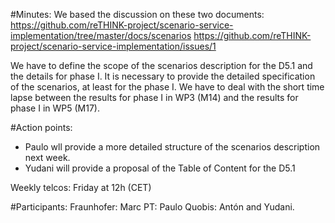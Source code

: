 #Minutes:
We based the discussion on these two documents:
https://github.com/reTHINK-project/scenario-service-implementation/tree/master/docs/scenarios
https://github.com/reTHINK-project/scenario-service-implementation/issues/1

We have to define the scope of the scenarios description for the D5.1 and the details for phase I.
It is necessary to provide the detailed specification of the scenarios, at least for the phase I.
We have to deal with the short time lapse between the results for phase I in WP3 (M14) and the results for phase I in WP5 (M17).

#Action points:
- Paulo wll provide a more detailed structure of the scenarios description next week.
- Yudani will provide a proposal of the Table of Content for the D5.1

Weekly telcos: Friday at 12h (CET)

#Participants:
Fraunhofer: Marc
PT: Paulo
Quobis: Antón and Yudani.
